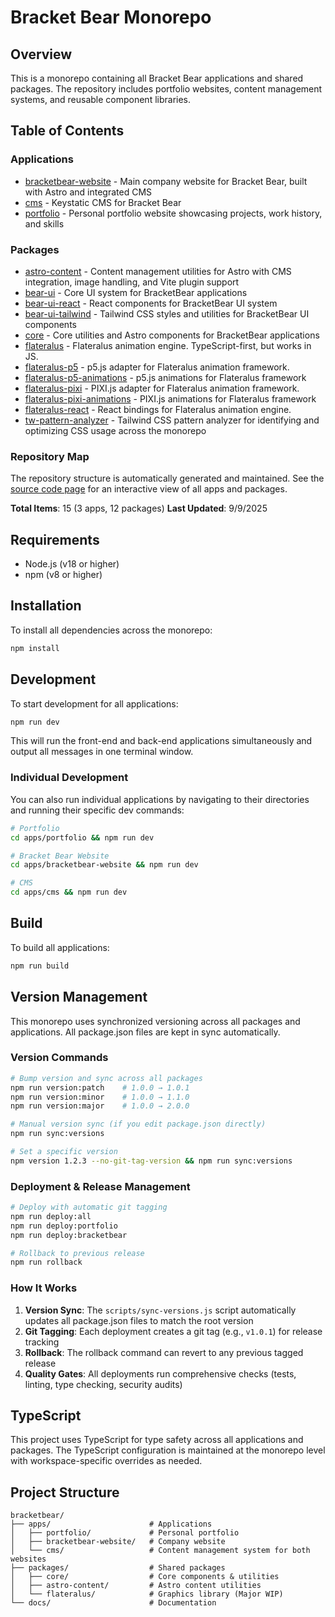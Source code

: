 # Bracket Bear Monorepo

## Overview

This is a monorepo containing all Bracket Bear applications and shared packages. The repository includes portfolio websites, content management systems, and reusable component libraries.

## Table of Contents

### Applications

- [bracketbear-website](/apps/bracketbear-website/) - Main company website for Bracket Bear, built with Astro and integrated CMS
- [cms](/apps/cms/) - Keystatic CMS for Bracket Bear
- [portfolio](/apps/portfolio/) - Personal portfolio website showcasing projects, work history, and skills

### Packages

- [astro-content](/packages/astro-content/) - Content management utilities for Astro with CMS integration, image handling, and Vite plugin support
- [bear-ui](/packages/bear-ui/) - Core UI system for BracketBear applications
- [bear-ui-react](/packages/bear-ui-react/) - React components for BracketBear UI system
- [bear-ui-tailwind](/packages/bear-ui-tailwind/) - Tailwind CSS styles and utilities for BracketBear UI components
- [core](/packages/core/) - Core utilities and Astro components for BracketBear applications
- [flateralus](/packages/flateralus/) - Flateralus animation engine. TypeScript-first, but works in JS.
- [flateralus-p5](/packages/flateralus-p5/) - p5.js adapter for Flateralus animation framework.
- [flateralus-p5-animations](/packages/flateralus-p5-animations/) - p5.js animations for Flateralus framework
- [flateralus-pixi](/packages/flateralus-pixi/) - PIXI.js adapter for Flateralus animation framework.
- [flateralus-pixi-animations](/packages/flateralus-pixi-animations/) - PIXI.js animations for Flateralus framework
- [flateralus-react](/packages/flateralus-react/) - React bindings for Flateralus animation engine.
- [tw-pattern-analyzer](/packages/tw-pattern-analyzer/) - Tailwind CSS pattern analyzer for identifying and optimizing CSS usage across the monorepo

### Repository Map

The repository structure is automatically generated and maintained. See the [source code page](/apps/portfolio/source-code) for an interactive view of all apps and packages.

**Total Items**: 15 (3 apps, 12 packages)
**Last Updated**: 9/9/2025

## Requirements

- Node.js (v18 or higher)
- npm (v8 or higher)

## Installation

To install all dependencies across the monorepo:

```bash
npm install
```

## Development

To start development for all applications:

```bash
npm run dev
```

This will run the front-end and back-end applications simultaneously and output all messages in one terminal window.

### Individual Development

You can also run individual applications by navigating to their directories and running their specific dev commands:

```bash
# Portfolio
cd apps/portfolio && npm run dev

# Bracket Bear Website
cd apps/bracketbear-website && npm run dev

# CMS
cd apps/cms && npm run dev
```

## Build

To build all applications:

```bash
npm run build
```

## Version Management

This monorepo uses synchronized versioning across all packages and applications. All package.json files are kept in sync automatically.

### Version Commands

```bash
# Bump version and sync across all packages
npm run version:patch    # 1.0.0 → 1.0.1
npm run version:minor    # 1.0.0 → 1.1.0
npm run version:major    # 1.0.0 → 2.0.0

# Manual version sync (if you edit package.json directly)
npm run sync:versions

# Set a specific version
npm version 1.2.3 --no-git-tag-version && npm run sync:versions
```

### Deployment & Release Management

```bash
# Deploy with automatic git tagging
npm run deploy:all
npm run deploy:portfolio
npm run deploy:bracketbear

# Rollback to previous release
npm run rollback
```

### How It Works

1. **Version Sync**: The `scripts/sync-versions.js` script automatically updates all package.json files to match the root version
2. **Git Tagging**: Each deployment creates a git tag (e.g., `v1.0.1`) for release tracking
3. **Rollback**: The rollback command can revert to any previous tagged release
4. **Quality Gates**: All deployments run comprehensive checks (tests, linting, type checking, security audits)

## TypeScript

This project uses TypeScript for type safety across all applications and packages. The TypeScript configuration is maintained at the monorepo level with workspace-specific overrides as needed.

## Project Structure

```
bracketbear/
├── apps/                      # Applications
│   ├── portfolio/             # Personal portfolio
│   ├── bracketbear-website/   # Company website
│   └── cms/                   # Content management system for both websites
├── packages/                  # Shared packages
│   ├── core/                  # Core components & utilities
│   ├── astro-content/         # Astro content utilities
│   └── flateralus/            # Graphics library (Major WIP)
└── docs/                      # Documentation
```
